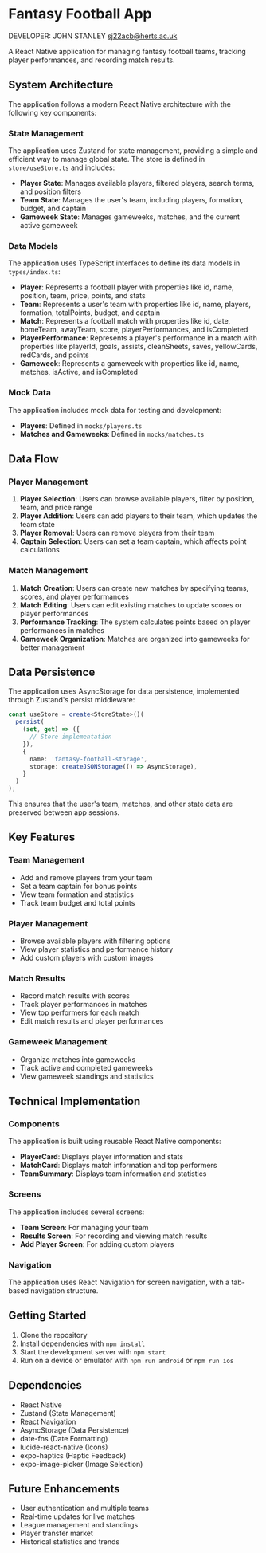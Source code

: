 # Fantasy Football App

DEVELOPER:
JOHN STANLEY
sj22acb@herts.ac.uk

A React Native application for managing fantasy football teams, tracking player performances, and recording match results.

## System Architecture

The application follows a modern React Native architecture with the following key components:

### State Management

The application uses Zustand for state management, providing a simple and efficient way to manage global state. The store is defined in `store/useStore.ts` and includes:

- **Player State**: Manages available players, filtered players, search terms, and position filters
- **Team State**: Manages the user's team, including players, formation, budget, and captain
- **Gameweek State**: Manages gameweeks, matches, and the current active gameweek

### Data Models

The application uses TypeScript interfaces to define its data models in `types/index.ts`:

- **Player**: Represents a football player with properties like id, name, position, team, price, points, and stats
- **Team**: Represents a user's team with properties like id, name, players, formation, totalPoints, budget, and captain
- **Match**: Represents a football match with properties like id, date, homeTeam, awayTeam, score, playerPerformances, and isCompleted
- **PlayerPerformance**: Represents a player's performance in a match with properties like playerId, goals, assists, cleanSheets, saves, yellowCards, redCards, and points
- **Gameweek**: Represents a gameweek with properties like id, name, matches, isActive, and isCompleted

### Mock Data

The application includes mock data for testing and development:

- **Players**: Defined in `mocks/players.ts`
- **Matches and Gameweeks**: Defined in `mocks/matches.ts`

## Data Flow

### Player Management

1. **Player Selection**: Users can browse available players, filter by position, team, and price range
2. **Player Addition**: Users can add players to their team, which updates the team state
3. **Player Removal**: Users can remove players from their team
4. **Captain Selection**: Users can set a team captain, which affects point calculations

### Match Management

1. **Match Creation**: Users can create new matches by specifying teams, scores, and player performances
2. **Match Editing**: Users can edit existing matches to update scores or player performances
3. **Performance Tracking**: The system calculates points based on player performances in matches
4. **Gameweek Organization**: Matches are organized into gameweeks for better management

## Data Persistence

The application uses AsyncStorage for data persistence, implemented through Zustand's persist middleware:

```typescript
const useStore = create<StoreState>()(
  persist(
    (set, get) => ({
      // Store implementation
    }),
    {
      name: 'fantasy-football-storage',
      storage: createJSONStorage(() => AsyncStorage),
    }
  )
);
```

This ensures that the user's team, matches, and other state data are preserved between app sessions.

## Key Features

### Team Management

- Add and remove players from your team
- Set a team captain for bonus points
- View team formation and statistics
- Track team budget and total points

### Player Management

- Browse available players with filtering options
- View player statistics and performance history
- Add custom players with custom images

### Match Results

- Record match results with scores
- Track player performances in matches
- View top performers for each match
- Edit match results and player performances

### Gameweek Management

- Organize matches into gameweeks
- Track active and completed gameweeks
- View gameweek standings and statistics

## Technical Implementation

### Components

The application is built using reusable React Native components:

- **PlayerCard**: Displays player information and stats
- **MatchCard**: Displays match information and top performers
- **TeamSummary**: Displays team information and statistics

### Screens

The application includes several screens:

- **Team Screen**: For managing your team
- **Results Screen**: For recording and viewing match results
- **Add Player Screen**: For adding custom players

### Navigation

The application uses React Navigation for screen navigation, with a tab-based navigation structure.

## Getting Started

1. Clone the repository
2. Install dependencies with `npm install`
3. Start the development server with `npm start`
4. Run on a device or emulator with `npm run android` or `npm run ios`

## Dependencies

- React Native
- Zustand (State Management)
- React Navigation
- AsyncStorage (Data Persistence)
- date-fns (Date Formatting)
- lucide-react-native (Icons)
- expo-haptics (Haptic Feedback)
- expo-image-picker (Image Selection)

## Future Enhancements

- User authentication and multiple teams
- Real-time updates for live matches
- League management and standings
- Player transfer market
- Historical statistics and trends 
